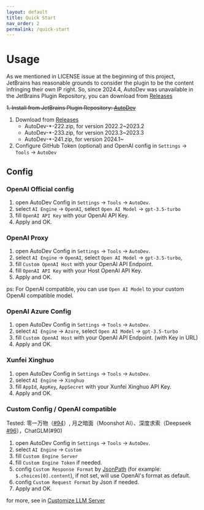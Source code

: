 ```yaml
---
layout: default
title: Quick Start
nav_order: 2
permalink: /quick-start
---
```


# Usage

As we mentioned in LICENSE issue at the beginning of this project, JetBrains has reasonable grounds to consider 
the plugin to be the content infringing their own IP right.
So, since 2024.4, AutoDev was unavailable in the JetBrains Plugin Repository, you can download from 
[Releases](https://github.com/unit-mesh/auto-dev/releases)

~~1. Install from JetBrains Plugin Repository: [AutoDev](https://plugins.jetbrains.com/plugin/21520-autodev)~~
1. Download from [Releases](https://github.com/unit-mesh/auto-dev/releases)
   - AutoDev-*-222.zip, for version 2022.2~2023.2
   - AutoDev-*-233.zip, for version 2023.3~2023.3
   - AutoDev-*-241.zip, for version 2024.1~
2. Configure GitHub Token (optional) and OpenAI config in `Settings` -> `Tools` -> `AutoDev`

## Config

### OpenAI Official config

1. open AutoDev Config in `Settings` -> `Tools` -> `AutoDev`.
2. select `AI Engine` -> `OpenAI`, select `Open AI Model` -> `gpt-3.5-turbo`
3. fill `OpenAI API Key` with your OpenAI API Key.
4. Apply and OK.

### OpenAI Proxy

1. open AutoDev Config in `Settings` -> `Tools` -> `AutoDev`.
2. select `AI Engine` -> `OpenAI`, select `Open AI Model` -> `gpt-3.5-turbo`,
3. fill `Custom OpenAI Host` with your OpenAI API Endpoint.
4. fill `OpenAI API Key` with your Host OpenAI API Key.
5. Apply and OK.

ps: For OpenAI compatible, you can use `Open AI Model` to your custom OpenAI compatible model.

### OpenAI Azure Config

1. open AutoDev Config in `Settings` -> `Tools` -> `AutoDev`.
2. select `AI Engine` -> `Azure`, select `Open AI Model` -> `gpt-3.5-turbo`
3. fill `Custom OpenAI Host` with your OpenAI API Endpoint. (with Key in URL)
4. Apply and OK.

### Xunfei Xinghuo

1. open AutoDev Config in `Settings` -> `Tools` -> `AutoDev`.
2. select `AI Engine` -> `Xinghuo`
3. fill `AppId`, `AppKey`, `AppSecret` with your Xunfei Xinghuo API Key.
4. Apply and OK.

### Custom Config / OpenAI compatible

Tested: 零一万物（[#94](https://github.com/unit-mesh/auto-dev/issues/94)）, 月之暗面（Moonshot
AI）、深度求索（Deepseek [#96](https://github.com/unit-mesh/auto-dev/issues/96)），ChatGLM(#90)

1. open AutoDev Config in `Settings` -> `Tools` -> `AutoDev`.
2. select `AI Engine` -> `Custom`
3. fill `Custom Engine Server`
4. fill `Custom Engine Token` if needed.
5. config `Custom Response Format` by [JsonPath](https://github.com/json-path/JsonPath) (for
   example: `$.choices[0].content`), if not set, will use OpenAI's format as default.
6. config `Custom Request Format` by Json if needed.
7. Apply and OK.

for more, see in [Customize LLM Server](/custom/llm-server)
